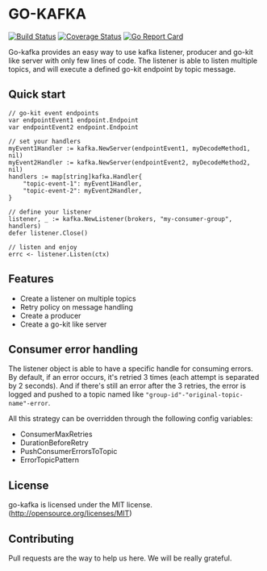 # GO-KAFKA

[![Build Status](https://travis-ci.org/ricardo-ch/go-kafka.svg?branch=master)](https://travis-ci.org/ricardo-ch/go-kafka)
[![Coverage Status](https://coveralls.io/repos/github/ricardo-ch/go-kafka/badge.svg?branch=master)](https://coveralls.io/github/ricardo-ch/go-kafka?branch=master)
[![Go Report Card](https://goreportcard.com/badge/github.com/ricardo-ch/go-kafka)](https://goreportcard.com/report/github.com/ricardo-ch/go-kafka)

Go-kafka provides an easy way to use kafka listener, producer and go-kit like server with only few lines of code.
The listener is able to listen multiple topics, and will execute a defined go-kit endpoint by topic message.

## Quick start

```golang
// go-kit event endpoints
var endpointEvent1 endpoint.Endpoint
var endpointEvent2 endpoint.Endpoint

// set your handlers
myEvent1Handler := kafka.NewServer(endpointEvent1, myDecodeMethod1, nil)
myEvent2Handler := kafka.NewServer(endpointEvent2, myDecodeMethod2, nil)
handlers := map[string]kafka.Handler{
    "topic-event-1": myEvent1Handler,
    "topic-event-2": myEvent2Handler,
}

// define your listener
listener, _ := kafka.NewListener(brokers, "my-consumer-group", handlers)
defer listener.Close()

// listen and enjoy
errc <- listener.Listen(ctx)
```

## Features

* Create a listener on multiple topics
* Retry policy on message handling
* Create a producer
* Create a go-kit like server

## Consumer error handling

The listener object is able to have a specific handle for consuming errors.
By default, if an error occurs, it's retried 3 times (each attempt is separated by 2 seconds).
And if there's still an error after the 3 retries, the error is logged and pushed to a topic named like `"group-id"-"original-topic-name"-error`.

All this strategy can be overridden through the following config variables:

* ConsumerMaxRetries
* DurationBeforeRetry
* PushConsumerErrorsToTopic
* ErrorTopicPattern

## License

go-kafka is licensed under the MIT license. (http://opensource.org/licenses/MIT)

## Contributing

Pull requests are the way to help us here. We will be really grateful.
